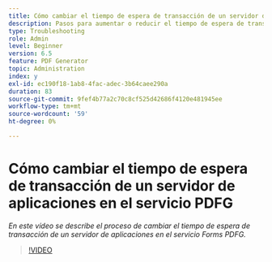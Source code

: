 ```yaml
---
title: Cómo cambiar el tiempo de espera de transacción de un servidor de aplicaciones en el servicio PDFG
description: Pasos para aumentar o reducir el tiempo de espera de transacción de un servidor de aplicaciones para PDF Generator
type: Troubleshooting
role: Admin
level: Beginner
version: 6.5
feature: PDF Generator
topic: Administration
index: y
exl-id: ec190f18-1ab8-4fac-adec-3b64caee290a
duration: 83
source-git-commit: 9fef4b77a2c70c8cf525d42686f4120e481945ee
workflow-type: tm+mt
source-wordcount: '59'
ht-degree: 0%

---
```


# Cómo cambiar el tiempo de espera de transacción de un servidor de aplicaciones en el servicio PDFG

*En este vídeo se describe el proceso de cambiar el tiempo de espera de transacción de un servidor de aplicaciones en el servicio Forms PDFG.*

>[!VIDEO](https://video.tv.adobe.com/v/335555?quality=12&learn=on)
